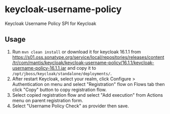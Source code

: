# keycloak-username-policy
Keycloak Username Policy SPI for Keycloak

## Usage

1. Run `mvn clean install` or download it for keycloak 16.1.1 from https://s01.oss.sonatype.org/service/local/repositories/releases/content/tr/com/mantis/keycloak/keycloak-username-policy/16.1.1/keycloak-username-policy-16.1.1.jar and copy it to `/opt/jboss/keycloak/standalone/deployments/`.
2. After restart Keycloak, select your realm, click Configure > Authentication on menu and select "Registration" flow on Flows tab then click "Copy" button to copy registration flow. 
3. Select copied registration flow and select "Add execution" from Actions menu on parent registration form. 
4. Select "Username Policy Check" as provider then save. 